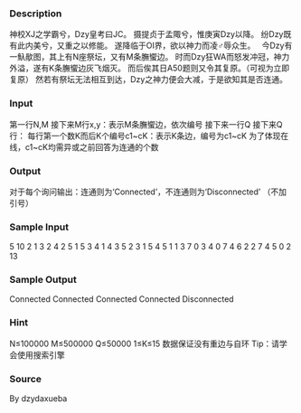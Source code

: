 
### Description
神校XJ之学霸兮，Dzy皇考曰JC。
摄提贞于孟陬兮，惟庚寅Dzy以降。
纷Dzy既有此内美兮，又重之以修能。
遂降临于OI界，欲以神力而凌♂辱众生。
 
今Dzy有一魞歄图，其上有N座祭坛，又有M条膴蠁边。
时而Dzy狂WA而怒发冲冠，神力外溢，遂有K条膴蠁边灰飞烟灭。
而后俟其日A50题则又令其复原。（可视为立即复原）
然若有祭坛无法相互到达，Dzy之神力便会大减，于是欲知其是否连通。
### Input
第一行N,M
接下来M行x,y：表示M条膴蠁边，依次编号
接下来一行Q
接下来Q行：
每行第一个数K而后K个编号c1~cK：表示K条边，编号为c1~cK
为了体现在线，c1~cK均需异或之前回答为连通的个数
### Output
对于每个询问输出：连通则为‘Connected’，不连通则为‘Disconnected’
（不加引号）
### Sample Input
5 10
2 1
3 2
4 2
5 1
5 3
4 1
4 3
5 2
3 1
5 4
5
1 1
3 7 0 3
4 0 7 4 6
2 2 7
4 5 0 2 13

### Sample Output
Connected
Connected
Connected
Connected
Disconnected

### Hint
N≤100000 M≤500000 Q≤50000 1≤K≤15
数据保证没有重边与自环
Tip：请学会使用搜索引擎
 
 
### Source
By dzydaxueba
